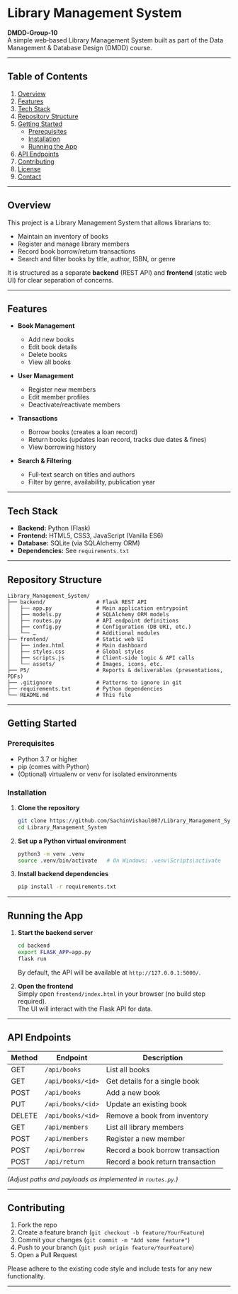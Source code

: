 # Library Management System

**DMDD‑Group‑10**  
A simple web‑based Library Management System built as part of the Data Management & Database Design (DMDD) course.

---

## Table of Contents

1. [Overview](#overview)  
2. [Features](#features)  
3. [Tech Stack](#tech-stack)  
4. [Repository Structure](#repository-structure)  
5. [Getting Started](#getting-started)  
    - [Prerequisites](#prerequisites)  
    - [Installation](#installation)  
    - [Running the App](#running-the-app)  
6. [API Endpoints](#api-endpoints)  
7. [Contributing](#contributing)  
8. [License](#license)  
9. [Contact](#contact)  

---

## Overview

This project is a Library Management System that allows librarians to:

- Maintain an inventory of books  
- Register and manage library members  
- Record book borrow/return transactions  
- Search and filter books by title, author, ISBN, or genre  

It is structured as a separate **backend** (REST API) and **frontend** (static web UI) for clear separation of concerns.

---

## Features

- **Book Management**  
  - Add new books  
  - Edit book details  
  - Delete books  
  - View all books  

- **User Management**  
  - Register new members  
  - Edit member profiles  
  - Deactivate/reactivate members  

- **Transactions**  
  - Borrow books (creates a loan record)  
  - Return books (updates loan record, tracks due dates & fines)  
  - View borrowing history  

- **Search & Filtering**  
  - Full‑text search on titles and authors  
  - Filter by genre, availability, publication year  

---

## Tech Stack

- **Backend:** Python (Flask)  
- **Frontend:** HTML5, CSS3, JavaScript (Vanilla ES6)  
- **Database:** SQLite (via SQLAlchemy ORM)  
- **Dependencies:** See `requirements.txt`  

---

## Repository Structure

```
Library_Management_System/
├── backend/                # Flask REST API
│   ├── app.py              # Main application entrypoint
│   ├── models.py           # SQLAlchemy ORM models
│   ├── routes.py           # API endpoint definitions
│   ├── config.py           # Configuration (DB URI, etc.)
│   └── …                   # Additional modules
├── frontend/               # Static web UI
│   ├── index.html          # Main dashboard
│   ├── styles.css          # Global styles
│   ├── scripts.js          # Client‑side logic & API calls
│   └── assets/             # Images, icons, etc.
├── P5/                     # Reports & deliverables (presentations, PDFs)
├── .gitignore              # Patterns to ignore in git
├── requirements.txt        # Python dependencies
└── README.md               # This file
```

---

## Getting Started

### Prerequisites

- Python 3.7 or higher  
- pip (comes with Python)  
- (Optional) virtualenv or venv for isolated environments  

### Installation

1. **Clone the repository**  
   ```bash
   git clone https://github.com/SachinVishaul007/Library_Management_System.git
   cd Library_Management_System
   ```

2. **Set up a Python virtual environment**  
   ```bash
   python3 -m venv .venv
   source .venv/bin/activate   # On Windows: .venv\Scripts\activate
   ```

3. **Install backend dependencies**  
   ```bash
   pip install -r requirements.txt
   ```

---

## Running the App

1. **Start the backend server**  
   ```bash
   cd backend
   export FLASK_APP=app.py
   flask run
   ```
   By default, the API will be available at `http://127.0.0.1:5000/`.

2. **Open the frontend**  
   Simply open `frontend/index.html` in your browser (no build step required).  
   The UI will interact with the Flask API for data.

---

## API Endpoints

| Method | Endpoint            | Description                         |
|--------|---------------------|-------------------------------------|
| GET    | `/api/books`        | List all books                      |
| GET    | `/api/books/<id>`   | Get details for a single book       |
| POST   | `/api/books`        | Add a new book                      |
| PUT    | `/api/books/<id>`   | Update an existing book             |
| DELETE | `/api/books/<id>`   | Remove a book from inventory        |
| GET    | `/api/members`      | List all library members            |
| POST   | `/api/members`      | Register a new member               |
| POST   | `/api/borrow`       | Record a book borrow transaction    |
| POST   | `/api/return`       | Record a book return transaction    |

*(Adjust paths and payloads as implemented in `routes.py`.)*

---

## Contributing

1. Fork the repo  
2. Create a feature branch (`git checkout -b feature/YourFeature`)  
3. Commit your changes (`git commit -m "Add some feature"`)  
4. Push to your branch (`git push origin feature/YourFeature`)  
5. Open a Pull Request  

Please adhere to the existing code style and include tests for any new functionality.

---

